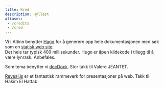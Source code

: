```yaml
---
title: Kred
description: Hyllest
aliases:
 - /credits
 - /cred
---
```


Vi i Altinn benytter [Hugo](https://gohugo.io/) for å generere opp hele dokumentasjonen med søk som en [statisk web site](https://en.wikipedia.org/wiki/Static_web_page).  
Det hele tar typisk 400 millisekunder. Hugo er åpen kildekode i tillegg til å være lynrask. Anbefales.

Som tema benytter vi [docDock](https://themes.gohugo.io/docdock/). Stor takk til Valere JEANTET.

[Reveal.js](https://github.com/hakimel/reveal.js/) er et fantastisk rammeverk for presentasjoner på web. Takk til Hakim El Hattab.
